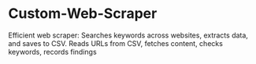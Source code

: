 # Custom-Web-Scraper
Efficient web scraper: Searches keywords across websites, extracts data, and saves to CSV. Reads URLs from CSV, fetches content, checks keywords, records findings
